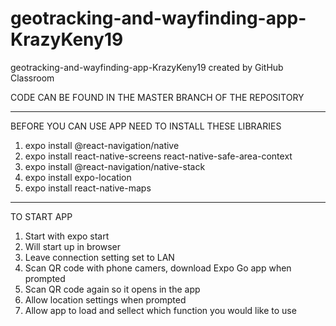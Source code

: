 # geotracking-and-wayfinding-app-KrazyKeny19
geotracking-and-wayfinding-app-KrazyKeny19 created by GitHub Classroom

CODE CAN BE FOUND IN THE MASTER BRANCH OF THE REPOSITORY

-------------------------------------------------------------------------------------------------------------------------------------

BEFORE YOU CAN USE APP NEED TO INSTALL THESE LIBRARIES

1. expo install @react-navigation/native
2. expo install react-native-screens react-native-safe-area-context
3. expo install @react-navigation/native-stack
4. expo install expo-location
5. expo install react-native-maps

-------------------------------------------------------------------------------------------------------------------------------------

TO START APP

1. Start with expo start
2. Will start up in browser
3. Leave connection setting set to LAN
4. Scan QR code with phone camers, download Expo Go app when prompted
5. Scan QR code again so it opens in the app
6. Allow location settings when prompted
7. Allow app to load and sellect which function you would like to use
